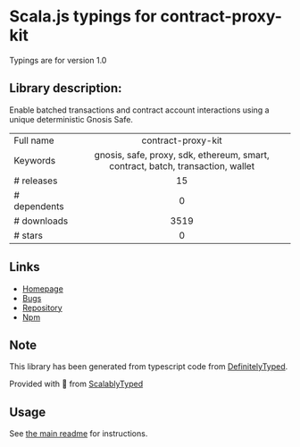 
# Scala.js typings for contract-proxy-kit

Typings are for version 1.0

## Library description:
Enable batched transactions and contract account interactions using a unique deterministic Gnosis Safe.

|                    |                 |
| ------------------ | :-------------: |
| Full name          | contract-proxy-kit |
| Keywords           | gnosis, safe, proxy, sdk, ethereum, smart, contract, batch, transaction, wallet |
| # releases         | 15 |
| # dependents       | 0 |
| # downloads        | 3519 |
| # stars            | 0 |

## Links
- [Homepage](https://github.com/gnosis/contract-proxy-kit#readme)
- [Bugs](https://github.com/gnosis/contract-proxy-kit/issues)
- [Repository](https://github.com/gnosis/contract-proxy-kit)
- [Npm](https://www.npmjs.com/package/contract-proxy-kit)
    


## Note
This library has been generated from typescript code from [DefinitelyTyped](https://definitelytyped.org).

Provided with :purple_heart: from [ScalablyTyped](https://github.com/oyvindberg/ScalablyTyped)

## Usage
See [the main readme](../../readme.md) for instructions.


